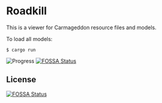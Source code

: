 # Roadkill

This is a viewer for Carmageddon resource files and models.

To load all models:

    $ cargo run

![Progress](https://dl.dropboxusercontent.com/s/8pgxmtmdl90090y/2017-09-08%20at%2019.06.png)
[![FOSSA Status](https://app.fossa.io/api/projects/git%2Bgithub.com%2Fberkus%2Fcarma.svg?type=shield)](https://app.fossa.io/projects/git%2Bgithub.com%2Fberkus%2Fcarma?ref=badge_shield)


## License
[![FOSSA Status](https://app.fossa.io/api/projects/git%2Bgithub.com%2Fberkus%2Fcarma.svg?type=large)](https://app.fossa.io/projects/git%2Bgithub.com%2Fberkus%2Fcarma?ref=badge_large)